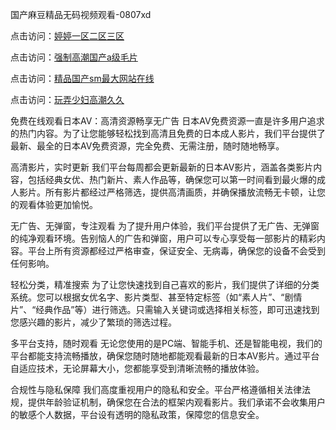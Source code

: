 国产麻豆精品无码视频观看-0807xd


点击访问：<a href="https://heiliaozj3tjd.pages.dev">婷婷一区二区三区</a>

点击访问：<a href="https://heiliaoxqkkct.pages.dev">强制高潮国产a级毛片</a>

点击访问：<a href="https://heiliaoe8ajia.pages.dev">精品国产sm最大网站在线</a>

点击访问：<a href="https://heiliaoxwd5i8.pages.dev">玩弄少妇高潮久久</a>


免费在线观看日本AV：高清资源畅享无广告
日本AV免费资源一直是许多用户追求的热门内容。为了让您能够轻松找到高清且免费的日本成人影片，我们平台提供了最新、最全的日本AV免费资源，完全免费、无需注册，随时随地畅享。

高清影片，实时更新
我们平台每周都会更新最新的日本AV影片，涵盖各类影片内容，包括经典女优、热门新片、素人作品等，确保您可以第一时间看到最火爆的成人影片。所有影片都经过严格筛选，提供高清画质，并确保播放流畅无卡顿，让您的观看体验更加愉悦。

无广告、无弹窗，专注观看
为了提升用户体验，我们平台提供了无广告、无弹窗的纯净观看环境。告别恼人的广告和弹窗，用户可以专心享受每一部影片的精彩内容。平台上所有资源都经过严格审查，保证安全、无病毒，确保您的设备不会受到任何影响。

轻松分类，精准搜索
为了让您快速找到自己喜欢的影片，我们提供了详细的分类系统。您可以根据女优名字、影片类型、甚至特定标签（如“素人片”、“剧情片”、“经典作品”等）进行筛选。只需输入关键词或选择相关标签，即可迅速找到您感兴趣的影片，减少了繁琐的筛选过程。

多平台支持，随时观看
无论您使用的是PC端、智能手机、还是智能电视，我们的平台都能支持流畅播放，确保您随时随地都能观看最新的日本AV影片。通过平台自适应技术，无论屏幕大小，您都能享受到清晰流畅的播放体验。

合规性与隐私保障
我们高度重视用户的隐私和安全。平台严格遵循相关法律法规，提供年龄验证机制，确保您在合法的框架内观看影片。我们承诺不会收集用户的敏感个人数据，平台设有透明的隐私政策，保障您的信息安全。




<span style="display:none;">[Canonical link]( https://github.com/785xd/56318 ）</span>
